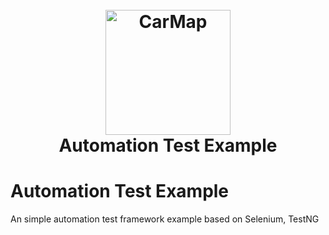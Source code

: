 <h1 align="center">
  <br>
  <a href="CapMap"><img src="https://github.com/trongtuyen96/automationTestExample/blob/master/Background_with_title.png" alt="CarMap" width="200"></a>
  <br>
  Automation Test Example
  <br>
</h1>

# Automation Test Example
An simple automation test framework example based on Selenium, TestNG
